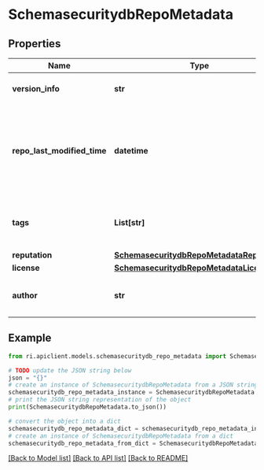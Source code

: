 # SchemasecuritydbRepoMetadata


## Properties

Name | Type | Description | Notes
------------ | ------------- | ------------- | -------------
**version_info** | **str** | The version info of the model. | [optional] 
**repo_last_modified_time** | **datetime** | The time when the model repository was last modified, inferred from the git history. | [optional] 
**tags** | **List[str]** | The tags associated with the model repository. | [optional] 
**reputation** | [**SchemasecuritydbRepoMetadataReputation**](SchemasecuritydbRepoMetadataReputation.md) |  | [optional] 
**license** | [**SchemasecuritydbRepoMetadataLicense**](SchemasecuritydbRepoMetadataLicense.md) |  | [optional] 
**author** | **str** | The author of the model repository. | [optional] 

## Example

```python
from ri.apiclient.models.schemasecuritydb_repo_metadata import SchemasecuritydbRepoMetadata

# TODO update the JSON string below
json = "{}"
# create an instance of SchemasecuritydbRepoMetadata from a JSON string
schemasecuritydb_repo_metadata_instance = SchemasecuritydbRepoMetadata.from_json(json)
# print the JSON string representation of the object
print(SchemasecuritydbRepoMetadata.to_json())

# convert the object into a dict
schemasecuritydb_repo_metadata_dict = schemasecuritydb_repo_metadata_instance.to_dict()
# create an instance of SchemasecuritydbRepoMetadata from a dict
schemasecuritydb_repo_metadata_from_dict = SchemasecuritydbRepoMetadata.from_dict(schemasecuritydb_repo_metadata_dict)
```
[[Back to Model list]](../README.md#documentation-for-models) [[Back to API list]](../README.md#documentation-for-api-endpoints) [[Back to README]](../README.md)

